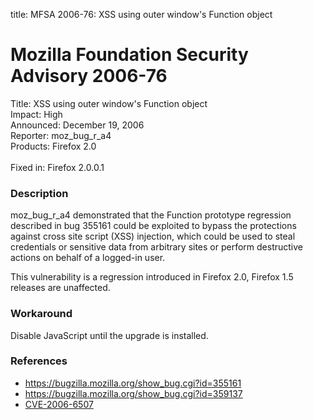 title: MFSA 2006-76: XSS using outer window\'s Function object

<h1>Mozilla Foundation Security Advisory 2006-76</h1>

<p><span class="label">Title:</span>      XSS using outer window's Function object<br/>
<span class="label">Impact:</span>     High<br/>
<span class="label">Announced:</span>  December 19, 2006<br/>
<span class="label">Reporter:</span>   moz_bug_r_a4<br/>
<span class="label">Products:</span>   Firefox 2.0<br/>
<br/>
<span class="label">Fixed in:</span>   Firefox 2.0.0.1</p>

<h3>Description</h3>

<p>moz_bug_r_a4 demonstrated that the Function prototype regression
described in bug 355161 could be exploited to bypass the protections
against cross site script (XSS) injection, which could be used to 
steal credentials or sensitive data from arbitrary sites or
perform destructive actions on behalf of a logged-in user.</p>

<p>This vulnerability is a regression introduced in Firefox 2.0,
Firefox 1.5 releases are unaffected.</p>

<h3>Workaround</h3>

<p>Disable JavaScript until the upgrade is installed.</p>

<h3>References</h3>

<ul>
<li><a href="https://bugzilla.mozilla.org/show_bug.cgi?id=355161">
https://bugzilla.mozilla.org/show_bug.cgi?id=355161</a></li>
<li><a href="https://bugzilla.mozilla.org/show_bug.cgi?id=359137">
https://bugzilla.mozilla.org/show_bug.cgi?id=359137</a></li>
<li><a class="ex-ref" href="http://nvd.nist.gov/nvd.cfm?cvename=CVE-2006-6507">CVE-2006-6507</a></li>
</ul>



